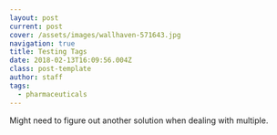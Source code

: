 ```yaml
---
layout: post
current: post
cover: /assets/images/wallhaven-571643.jpg
navigation: true
title: Testing Tags
date: 2018-02-13T16:09:56.004Z
class: post-template
author: staff
tags:
  - pharmaceuticals
---
```

Might need to figure out another solution when dealing with multiple.
